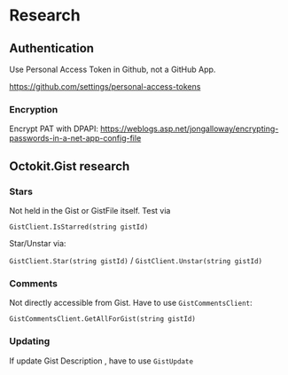 ﻿# Research

## Authentication 

Use Personal Access Token in Github, not a GitHub App. 

https://github.com/settings/personal-access-tokens

### Encryption

Encrypt PAT with DPAPI: 
https://weblogs.asp.net/jongalloway/encrypting-passwords-in-a-net-app-config-file


## Octokit.Gist research

### Stars
Not held in the Gist or GistFile itself. Test via

`GistClient.IsStarred(string gistId)`

Star/Unstar via:

`GistClient.Star(string gistId)` / `GistClient.Unstar(string gistId)`

### Comments
Not directly accessible from Gist. Have to use `GistCommentsClient`:

`GistCommentsClient.GetAllForGist(string gistId)`

### Updating

If update Gist Description , have to use `GistUpdate`








